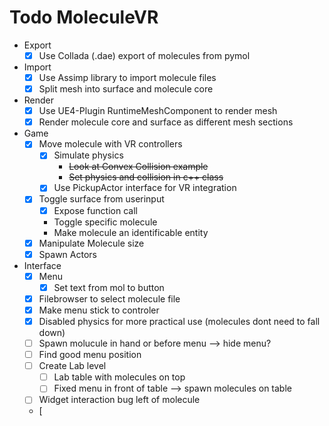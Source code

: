 # Todo MoleculeVR 
* Export
  - [x] Use Collada (.dae) export of molecules  from  pymol  
* Import
  - [x] Use Assimp library to import molecule files
  - [x] Split mesh into surface and molecule core
* Render
  - [x] Use UE4-Plugin RuntimeMeshComponent to render mesh
  - [x] Render molecule core and surface as different mesh sections
* Game
  - [x] Move molecule with VR controllers
    - [x] Simulate physics 
      - ~~Look at Convex Collision example~~
      - ~~Set physics and collision in c++ class~~
     - [x] Use PickupActor interface for VR integration
  - [x] Toggle surface from userinput
    - [x] Expose function call
    - Toggle specific molecule
    - Make molecule an identificable entity
  - [x] Manipulate Molecule size 
  - [x] Spawn Actors
* Interface
  - [x] Menu
    - [x] Set text from mol to button
  - [x] Filebrowser to select molecule file
  - [x] Make menu stick to controler
  - [x] Disabled physics for more practical use (molecules dont need to fall down)
  - [ ] Spawn molucule in hand or before menu --> hide menu?
  - [ ] Find good menu position
  - [ ] Create Lab level
    - [ ] Lab table with molecules on top
    - [ ] Fixed menu in front of table --> spawn molecules on table
  - [ ] Widget interaction bug left of molecule
  - [

